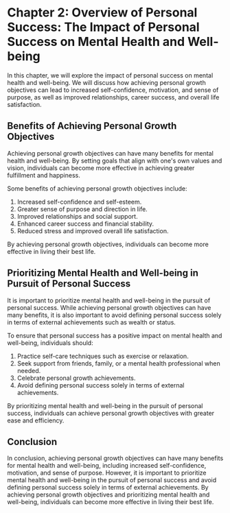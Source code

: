 Chapter 2: Overview of Personal Success: The Impact of Personal Success on Mental Health and Well-being
=======================================================================================================

In this chapter, we will explore the impact of personal success on mental health and well-being. We will discuss how achieving personal growth objectives can lead to increased self-confidence, motivation, and sense of purpose, as well as improved relationships, career success, and overall life satisfaction.

Benefits of Achieving Personal Growth Objectives
------------------------------------------------

Achieving personal growth objectives can have many benefits for mental health and well-being. By setting goals that align with one's own values and vision, individuals can become more effective in achieving greater fulfillment and happiness.

Some benefits of achieving personal growth objectives include:

1. Increased self-confidence and self-esteem.
2. Greater sense of purpose and direction in life.
3. Improved relationships and social support.
4. Enhanced career success and financial stability.
5. Reduced stress and improved overall life satisfaction.

By achieving personal growth objectives, individuals can become more effective in living their best life.

Prioritizing Mental Health and Well-being in Pursuit of Personal Success
------------------------------------------------------------------------

It is important to prioritize mental health and well-being in the pursuit of personal success. While achieving personal growth objectives can have many benefits, it is also important to avoid defining personal success solely in terms of external achievements such as wealth or status.

To ensure that personal success has a positive impact on mental health and well-being, individuals should:

1. Practice self-care techniques such as exercise or relaxation.
2. Seek support from friends, family, or a mental health professional when needed.
3. Celebrate personal growth achievements.
4. Avoid defining personal success solely in terms of external achievements.

By prioritizing mental health and well-being in the pursuit of personal success, individuals can achieve personal growth objectives with greater ease and efficiency.

Conclusion
----------

In conclusion, achieving personal growth objectives can have many benefits for mental health and well-being, including increased self-confidence, motivation, and sense of purpose. However, it is important to prioritize mental health and well-being in the pursuit of personal success and avoid defining personal success solely in terms of external achievements. By achieving personal growth objectives and prioritizing mental health and well-being, individuals can become more effective in living their best life.



